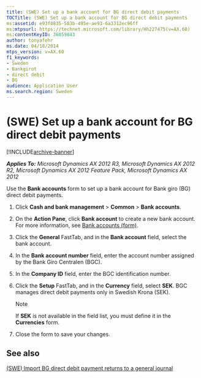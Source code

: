 ```yaml
---
title: (SWE) Set up a bank account for BG direct debit payments
TOCTitle: (SWE) Set up a bank account for BG direct debit payments
ms:assetid: e93f8835-583b-495e-ae93-6a3312ec96ff
ms:mtpsurl: https://technet.microsoft.com/library/Hh227475(v=AX.60)
ms:contentKeyID: 36059843
author: tonyafehr
ms.date: 04/18/2014
mtps_version: v=AX.60
f1_keywords:
- Sweden
- Bankgirot
- direct debit
- BG
audience: Application User
ms.search.region: Sweden
---
```


# (SWE) Set up a bank account for BG direct debit payments 


[!INCLUDE[archive-banner](includes/archive-banner.md)]


_**Applies To:** Microsoft Dynamics AX 2012 R3, Microsoft Dynamics AX 2012 R2, Microsoft Dynamics AX 2012 Feature Pack, Microsoft Dynamics AX 2012_

Use the **Bank accounts** form to set up a bank account for Bank giro (BG) direct debit payments.

1.  Click **Cash and bank management** \> **Common** \> **Bank accounts**.

2.  On the **Action Pane**, click **Bank account** to create a new bank account. For more information, see [Bank accounts (form)](https://technet.microsoft.com/library/aa587660\(v=ax.60\)).

3.  Click the **General** FastTab, and in the **Bank account** field, select the bank account.

4.  In the **Bank account number** field, enter the account number assigned by the Bank Giro Centralen (BGC).

5.  In the **Company ID** field, enter the BGC identification number.

6.  Click the **Setup** FastTab, and in the **Currency** field, select **SEK**. BGC manages direct debit payments only in Swedish Krona (SEK).
    

    > [!NOTE]
    > <P>If <STRONG>SEK</STRONG> is not available in the field list, you must define it in the <STRONG>Currencies</STRONG> form.</P>



7.  Close the form to save your changes.

## See also

[(SWE) Import BG direct debit payment returns to a general journal](swe-import-bg-direct-debit-payment-returns-to-a-general-journal.md)

  


